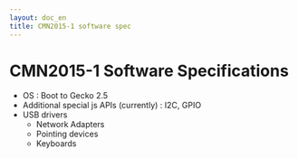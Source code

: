 ```yaml
---
layout: doc_en
title: CMN2015-1 software spec
---
```

# CMN2015-1 Software Specifications
- OS : Boot to Gecko 2.5
- Additional special js APIs (currently) : I2C, GPIO
- USB drivers
  - Network Adapters
  - Pointing devices
  - Keyboards
